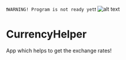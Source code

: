 `❗WARNING! Program is not ready yet❗`
![alt text](https://pp.userapi.com/c845321/v845321824/9b3eb/jSOOl8sx-Ls.jpg)

# CurrencyHelper
App which helps to get the exchange rates!

